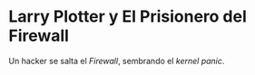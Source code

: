 # Larry Plotter y El Prisionero del Firewall

Un hacker se salta el *Firewall*, sembrando el *kernel panic*.
